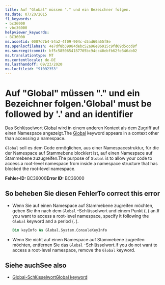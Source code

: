 ```yaml
---
title: Auf "Global" müssen "." und ein Bezeichner folgen.
ms.date: 07/20/2015
f1_keywords:
- bc36000
- vbc36000
helpviewer_keywords:
- BC36000
ms.assetid: 0007d7b4-54a2-4f09-904c-d5ad60a55f8e
ms.openlocfilehash: 4e7df8b39984debc52a96e86915c9fd69d5ccd8f
ms.sourcegitcommit: bf5c5850654187705bc94cc40ebfb62fe346ab02
ms.translationtype: MT
ms.contentlocale: de-DE
ms.lasthandoff: 09/23/2020
ms.locfileid: "91092353"
---
```

# <a name="global-must-be-followed-by--and-an-identifier"></a><span data-ttu-id="e1f74-102">Auf "Global" müssen "." und ein Bezeichner folgen.</span><span class="sxs-lookup"><span data-stu-id="e1f74-102">'Global' must be followed by '.' and an identifier</span></span>

<span data-ttu-id="e1f74-103">Das Schlüsselwort [Global](../programming-guide/program-structure/namespaces.md#global-keyword-in-fully-qualified-names) wird in einem anderen Kontext als dem Zugriff auf einen Namespace angezeigt.</span><span class="sxs-lookup"><span data-stu-id="e1f74-103">The [Global](../programming-guide/program-structure/namespaces.md#global-keyword-in-fully-qualified-names) keyword appears in a context other than accessing a namespace.</span></span>  
  
 <span data-ttu-id="e1f74-104">`Global` soll es dem Code ermöglichen, aus einer Namespacestruktur, für die der Namespace auf Stammebene blockiert ist, auf einen Namespace auf Stammebene zuzugreifen.</span><span class="sxs-lookup"><span data-stu-id="e1f74-104">The purpose of `Global` is to allow your code to access a root-level namespace from inside a namespace structure that has blocked the root-level namespace.</span></span>  
  
 <span data-ttu-id="e1f74-105">**Fehler-ID:** BC36000</span><span class="sxs-lookup"><span data-stu-id="e1f74-105">**Error ID:** BC36000</span></span>  
  
## <a name="to-correct-this-error"></a><span data-ttu-id="e1f74-106">So beheben Sie diesen Fehler</span><span class="sxs-lookup"><span data-stu-id="e1f74-106">To correct this error</span></span>  
  
- <span data-ttu-id="e1f74-107">Wenn Sie auf einen Namespace auf Stammebene zugreifen möchten, geben Sie ihn nach dem `Global` -Schlüsselwort und einem Punkt (`.`) an.</span><span class="sxs-lookup"><span data-stu-id="e1f74-107">If you want to access a root-level namespace, specify it following the `Global` keyword and a period (`.`).</span></span>  
  
    ```vb  
    Dim keyInfo As Global.System.ConsoleKeyInfo  
    ```  
  
- <span data-ttu-id="e1f74-108">Wenn Sie nicht auf einen Namespace auf Stammebene zugreifen möchten, entfernen Sie das `Global` -Schlüsselwort.</span><span class="sxs-lookup"><span data-stu-id="e1f74-108">If you do not want to access a root-level namespace, remove the `Global` keyword.</span></span>  
  
## <a name="see-also"></a><span data-ttu-id="e1f74-109">Siehe auch</span><span class="sxs-lookup"><span data-stu-id="e1f74-109">See also</span></span>

- [<span data-ttu-id="e1f74-110">Global-Schlüsselwort</span><span class="sxs-lookup"><span data-stu-id="e1f74-110">Global keyword</span></span>](../programming-guide/program-structure/namespaces.md#global-keyword-in-fully-qualified-names)
